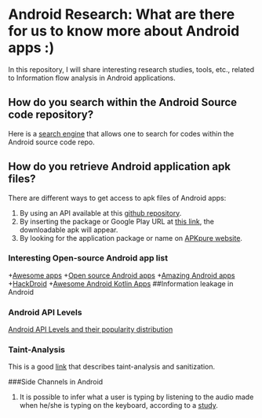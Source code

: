 # Android Research: What are there for us to know more about Android apps :)
In this repository, I will share interesting research studies, tools, etc., related to Information flow analysis in Android applications.
## How do you search within the Android Source code repository?
Here is a [search engine](https://cs.android.com/) that allows one to search for codes within the Android source code repo.
## How do you retrieve Android application apk files?
There are different ways to get access to apk files of Android apps:
1. By using an API available at this [github repository](https://github.com/egirault/googleplay-api).
2. By inserting the package or Google Play URL at [this link](https://apps.evozi.com/apk-downloader), the downloadable apk will appear.
3. By looking for the application package or name on [APKpure website](http://apkpure.com). 
### Interesting Open-source Android app list
+[Awesome apps](https://github.com/timschneeb/awesome-shizuku?tab=readme-ov-file#audio)
+[Open source Android apps](https://github.com/pcqpcq/open-source-android-apps/tree/master)
+[Amazing Android apps](https://github.com/Mybridge/amazing-android-apps?tab=readme-ov-file)
+[HackDroid](https://github.com/thehackingsage/hackdroid?tab=readme-ov-file)
+[Awesome Android Kotlin Apps](https://github.com/androiddevnotes/awesome-android-kotlin-apps)
##Information leakage in Android 
### Android API Levels
[Android API Levels and their popularity distribution](https://apilevels.com/)
### Taint-Analysis
This is a good [link](https://dzone.com/articles/what-is-taint-analysis-and-why-should-i-care) that describes taint-analysis and sanitization.

###Side Channels in Android
1. It is possible to infer what a user is typing by listening to the audio made when he/she is typing on the keyboard, according to a [study](https://techxplore.com/news/2019-06-smartphone-finger-side-channel.html).
